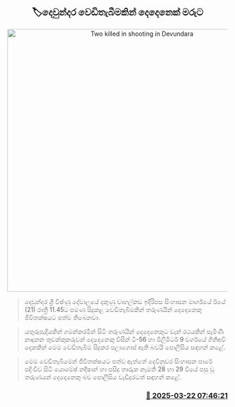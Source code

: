 <p align='center'><b><h2 align='center' title='Two killed in shooting in Devundara'>🏷දෙවුන්දර වෙඩිතැබීමකින් දෙදෙනෙක් මරුට</h2></b></p>
<p align='center'><img src='https://helakuru.sgp1.cdn.digitaloceanspaces.com/esana/images/lib/crime-death.jpg' width='600' alt='Two killed in shooting in Devundara'></p>

> දෙවුන්දර ශ්‍රී විෂ්ණු දේවාලයේ දකුණු වාහල්කඩ ඉදිරිපස සිංහාසන මාර්ගයේ ඊයේ (21) රාත්‍රී 11.45ට පමණ සිදුකළ වෙඩිතැබීමකින් තරුණයින් දෙදෙනෙකු ජිවිතක්ෂයට පත්ව තිබෙනවා.

> යතුරුපැදියකින් ගමන්කරමින් සිටි තරුණයින් දෙදෙනෙකුට වෑන් රථයකින් පැමිණි නාදුනන තුවක්කුකරුවන් දෙදෙනෙකු විසින් ටී-56 හා මිලිමීටර් 9 වර්ගයේ ගිනිඅවි දෙකකින් මෙම වෙඩිතැබීම සිදුකර පලාගොස් ඇති බවයි පොලීසිය සඳහන් කළේ.

> මෙම වෙඩිතැබීමෙන් ජීවිතක්ෂයට පත්ව ඇත්තේ දෙවිනුවර සිංහාසන පාරේ පදිංචිව සිටි යොමේෂ් නදීෂාන් හා පසිදු තාරුක නැමති 28 හා 29 වියේ පසු වූ තරුණයන් දෙදෙනෙකු බව පොලීසිය වැඩිදුරටත් සඳහන් කළේ.



<h3 align='right'><a href='https://www.helakuru.lk/esana/p/108545/'>📅 2025-03-22 07:46:21</a></h3>
